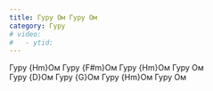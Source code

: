 ```yaml
---
title: Гуру Ом Гуру Ом
category: Гуру
# video:
#   - ytid: 
---
```

Гуру {Hm}Ом Гуру {F#m}Ом Гуру {Hm}Ом Гуру Ом  
Гуру {D}Ом Гуру {G}Ом Гуру {Hm}Ом Гуру Ом

